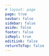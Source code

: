 ```yaml
---
# layout: page
page: true
navbar: false
sidebar: false
aside: false
footer: false
isRepl: true
editLink: false
returnToTop: false
---
```


<script>
import { defineAsyncComponent } from 'vue'
import ReplLoading from '../.vitepress/theme/components/ReplLoading.vue'
export default {
  components: {
    ExampleRepl: defineAsyncComponent({
      loader: () =>import('./repl/ExampleRepl.vue'),
      loadingComponent: ReplLoading
    })
  }
}
</script>

<ClientOnly>
  <ExampleRepl />
</ClientOnly>
